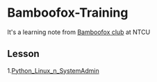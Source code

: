 # Bamboofox-Training
It's a learning note from [Bamboofox club](https://bamboofox.torchpad.com/Class/club) at NTCU

## Lesson
 1.[Python_Linux_n_SystemAdmin](Python_Linux_n_SystemAdmin)
